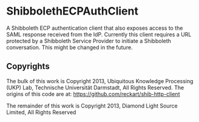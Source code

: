 ShibbolethECPAuthClient
=======================

A Shibboleth ECP authentication client that also exposes access to the SAML response received from the IdP. 
  Currently this client requires a URL protected by a Shibboleth Service Provider to initiate a Shibboleth
  conversation. This might be changed in the future.

Copyrights
----------

The bulk of this work is Copyright 2013, Ubiquitous Knowledge Processing (UKP) Lab, 
  Technische Universität Darmstadt, All Rights Reserved. The origins of this code are at: 
  https://github.com/reckart/shib-http-client

The remainder of this work is Copyright 2013, Diamond Light Source Limited, All Rights Reserved
